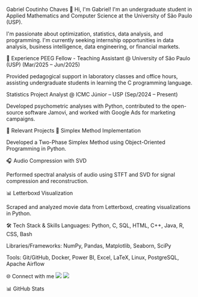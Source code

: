 Gabriel Coutinho Chaves
👋 Hi, I'm Gabriel! I'm an undergraduate student in Applied Mathematics and Computer Science at the University of São Paulo (USP).

I'm passionate about optimization, statistics, data analysis, and programming. I'm currently seeking internship opportunities in data analysis, business intelligence, data engineering, or financial markets.

💼 Experience
PEEG Fellow - Teaching Assistant @ University of São Paulo (USP) (Mar/2025 – Jun/2025)

Provided pedagogical support in laboratory classes and office hours, assisting undergraduate students in learning the C programming language.

Statistics Project Analyst @ ICMC Júnior – USP (Sep/2024 – Present)

Developed psychometric analyses with Python, contributed to the open-source software Jamovi, and worked with Google Ads for marketing campaigns.

🧪 Relevant Projects
🔢 Simplex Method Implementation

Developed a Two-Phase Simplex Method using Object-Oriented Programming in Python.

🎧 Audio Compression with SVD

Performed spectral analysis of audio using STFT and SVD for signal compression and reconstruction.

📊 Letterboxd Visualization

Scraped and analyzed movie data from Letterboxd, creating visualizations in Python.

🛠️ Tech Stack & Skills
Languages: Python, C, SQL, HTML, C++, Java, R, CSS, Bash

Libraries/Frameworks: NumPy, Pandas, Matplotlib, Seaborn, SciPy

Tools: Git/GitHub, Docker, Power BI, Excel, LaTeX, Linux, PostgreSQL, Apache Airflow

🌐 Connect with me
<img src="https://img.shields.io/badge/LinkedIn-0077B5?style=for-the-badge&logo=linkedin&logoColor=white" />
<img src="https://img.shields.io/badge/Email-D14836?style=for-the-badge&logo=gmail&logoColor=white" />

📊 GitHub Stats
